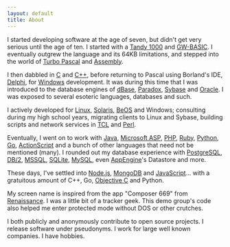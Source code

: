 ```yaml
---
layout: default
title: About
---
```


I started developing software at the age of seven, but didn't get very serious until the age of ten. I started with a [Tandy 1000](http://en.wikipedia.org/wiki/Tandy_1000) and [GW-BASIC](http://en.wikipedia.org/wiki/GW-BASIC). I eventually outgrew the language and its 64KB limitations, and stepped into the world of [Turbo Pascal](http://en.wikipedia.org/wiki/Turbo_Pascal) and [Assembly](http://en.wikipedia.org/wiki/Assembly_language).

I then dabbled in [C](http://en.wikipedia.org/wiki/C_%28programming_language%29) and [C++](http://en.wikipedia.org/wiki/C%2B%2B), before returning to Pascal using Borland's IDE, [Delphi](http://en.wikipedia.org/wiki/Embarcadero_Delphi), for [Windows](http://en.wikipedia.org/wiki/Microsoft_Windows) development. It was during this time that I was introduced to the database engines of [dBase](http://en.wikipedia.org/wiki/Dbase), [Paradox](http://en.wikipedia.org/wiki/Paradox_%28database%29), [Sybase](http://en.wikipedia.org/wiki/Sybase) and [Oracle](http://en.wikipedia.org/wiki/Oracle_Database). I was exposed to several esoteric languages, databases and such.

I actively developed for [Linux](http://en.wikipedia.org/wiki/Linux), [Solaris](http://en.wikipedia.org/wiki/Solaris_%28operating_system%29), [BeOS](http://en.wikipedia.org/wiki/Beos) and Windows; consulting during my high school years, migrating clients to Linux and Sybase, building scripts and network services in [TCL](http://en.wikipedia.org/wiki/Tcl) and [Perl](http://en.wikipedia.org/wiki/Perl).

Eventually, I went on to work with [Java](http://en.wikipedia.org/wiki/Java_%28programming_language%29), [Microsoft ASP](http://en.wikipedia.org/wiki/Active_Server_Pages), [PHP](http://en.wikipedia.org/wiki/Php), [Ruby](http://en.wikipedia.org/wiki/Ruby_%28programming_language%29), [Python](http://en.wikipedia.org/wiki/Python_%28programming_language%29), [Go](http://en.wikipedia.org/wiki/Golang), [ActionScript](http://en.wikipedia.org/wiki/Actionscript) and a bunch of other languages that need not be mentioned (many). I rounded out my database experience with [PostgreSQL](http://en.wikipedia.org/wiki/Postgresql), [DB/2](http://en.wikipedia.org/wiki/IBM_DB2), [MSSQL](http://en.wikipedia.org/wiki/Mssql), [SQLite](http://en.wikipedia.org/wiki/Sqlite), [MySQL](http://en.wikipedia.org/wiki/MySQL), even [AppEngine](http://en.wikipedia.org/wiki/Google_App_Engine)'s Datastore and more.

These days, I've settled into [Node.js](http://en.wikipedia.org/wiki/Node.js), [MongoDB](http://en.wikipedia.org/wiki/Mongodb) and [JavaScript](http://en.wikipedia.org/wiki/JavaScript)... with a gratuitous amount of C++, Go, [Objective C](http://en.wikipedia.org/wiki/Objective_c) and Python.

My screen name is inspired from the app "Composer 669" from [Renaissance](http://en.m.wikipedia.org/wiki/Renaissance_(demoscene)). I was a little bit of a tracker geek. This demo group's code also helped me enter protected mode without DOS or other crutches.

I both publicly and anonymously contribute to open source projects. I release software under pseudonyms. I work for large well known companies. I have hobbies.
